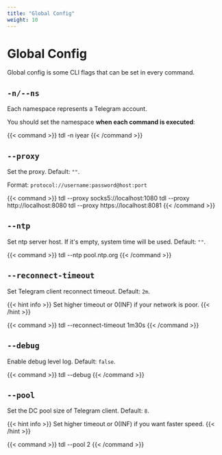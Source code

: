 ```yaml
---
title: "Global Config"
weight: 10
---
```


# Global Config

Global config is some CLI flags that can be set in every command.

## `-n/--ns`

Each namespace represents a Telegram account.

You should set the namespace **when each command is executed**:

{{< command >}}
tdl -n iyear
{{< /command >}}

## `--proxy`

Set the proxy. Default: `""`.

Format: `protocol://username:password@host:port`

{{< command >}}
tdl --proxy socks5://localhost:1080
tdl --proxy http://localhost:8080
tdl --proxy https://localhost:8081
{{< /command >}}

## `--ntp`

Set ntp server host. If it's empty, system time will be used. Default: `""`.

{{< command >}}
tdl --ntp pool.ntp.org
{{< /command >}}

## `--reconnect-timeout`

Set Telegram client reconnect timeout. Default: `2m`.

{{< hint info >}}
Set higher timeout or 0(INF) if your network is poor.
{{< /hint >}}

{{< command >}}
tdl --reconnect-timeout 1m30s
{{< /command >}}

## `--debug`

Enable debug level log. Default: `false`.

{{< command >}}
tdl --debug
{{< /command >}}

## `--pool`

Set the DC pool size of Telegram client. Default: `8`.

{{< hint info >}}
Set higher timeout or 0(INF) if you want faster speed.
{{< /hint >}}

{{< command >}}
tdl --pool 2
{{< /command >}}

